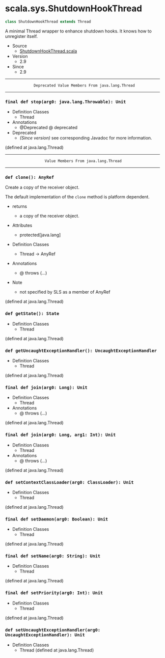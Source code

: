 
#                         scala.sys.ShutdownHookThread                         #

```scala
class ShutdownHookThread extends Thread
```

A minimal Thread wrapper to enhance shutdown hooks. It knows how to unregister
itself.

* Source
  * [ShutdownHookThread.scala](https://github.com/scala/scala/tree/6d09a1ba5f/src/library/scala/sys/ShutdownHookThread.scala#L1)
* Version
  * 2.9
* Since
  * 2.9


--------------------------------------------------------------------------------
                 Deprecated Value Members From java.lang.Thread
--------------------------------------------------------------------------------


### `final def stop(arg0: java.lang.Throwable): Unit`                        ###

* Definition Classes
  * Thread
* Annotations
  * @Deprecated @ deprecated
* Deprecated
  * _(Since version)_ see corresponding Javadoc for more information.

(defined at java.lang.Thread)


--------------------------------------------------------------------------------
                      Value Members From java.lang.Thread
--------------------------------------------------------------------------------


### `def clone(): AnyRef`                                                    ###

Create a copy of the receiver object.

The default implementation of the `clone` method is platform dependent.

* returns
  * a copy of the receiver object.

* Attributes
  * protected[java.lang]
* Definition Classes
  * Thread → AnyRef
* Annotations
  * @ throws (...)
* Note
  * not specified by SLS as a member of AnyRef

(defined at java.lang.Thread)


### `def getState(): State`                                                  ###

* Definition Classes
  * Thread

(defined at java.lang.Thread)


### `def getUncaughtExceptionHandler(): UncaughtExceptionHandler`            ###

* Definition Classes
  * Thread

(defined at java.lang.Thread)


### `final def join(arg0: Long): Unit`                                       ###

* Definition Classes
  * Thread
* Annotations
  * @ throws (...)

(defined at java.lang.Thread)


### `final def join(arg0: Long, arg1: Int): Unit`                            ###

* Definition Classes
  * Thread
* Annotations
  * @ throws (...)

(defined at java.lang.Thread)


### `def setContextClassLoader(arg0: ClassLoader): Unit`                     ###

* Definition Classes
  * Thread

(defined at java.lang.Thread)


### `final def setDaemon(arg0: Boolean): Unit`                               ###

* Definition Classes
  * Thread

(defined at java.lang.Thread)


### `final def setName(arg0: String): Unit`                                  ###

* Definition Classes
  * Thread

(defined at java.lang.Thread)


### `final def setPriority(arg0: Int): Unit`                                 ###

* Definition Classes
  * Thread

(defined at java.lang.Thread)


### `def setUncaughtExceptionHandler(arg0: UncaughtExceptionHandler): Unit`  ###

* Definition Classes
  * Thread
(defined at java.lang.Thread)
